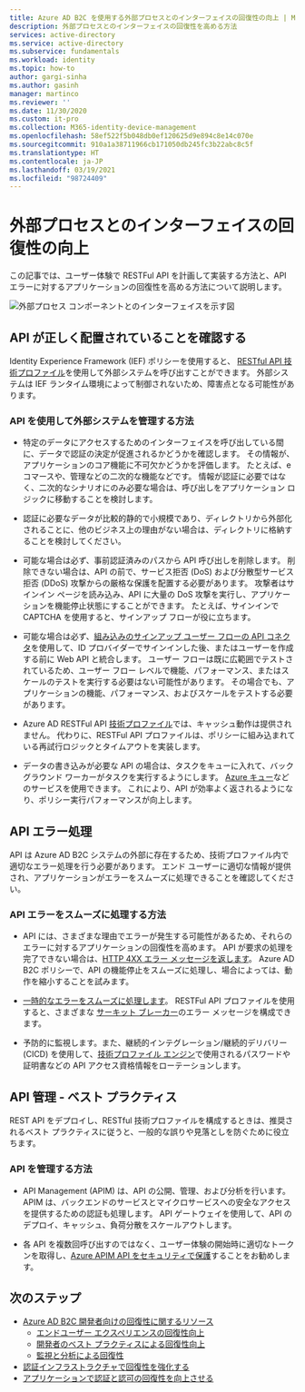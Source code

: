 ```yaml
---
title: Azure AD B2C を使用する外部プロセスとのインターフェイスの回復性の向上 | Microsoft Docs
description: 外部プロセスとのインターフェイスの回復性を高める方法
services: active-directory
ms.service: active-directory
ms.subservice: fundamentals
ms.workload: identity
ms.topic: how-to
author: gargi-sinha
ms.author: gasinh
manager: martinco
ms.reviewer: ''
ms.date: 11/30/2020
ms.custom: it-pro
ms.collection: M365-identity-device-management
ms.openlocfilehash: 58ef522f5b048db0ef120625d9e894c8e14c070e
ms.sourcegitcommit: 910a1a38711966cb171050db245fc3b22abc8c5f
ms.translationtype: HT
ms.contentlocale: ja-JP
ms.lasthandoff: 03/19/2021
ms.locfileid: "98724409"
---
```

# <a name="resilient-interfaces-with-external-processes"></a>外部プロセスとのインターフェイスの回復性の向上

この記事では、ユーザー体験で RESTFul API を計画して実装する方法と、API エラーに対するアプリケーションの回復性を高める方法について説明します。

![外部プロセス コンポーネントとのインターフェイスを示す図](media/resilient-external-processes/external-processes-architecture.png)

## <a name="ensure-correct-placement-of-the-apis"></a>API が正しく配置されていることを確認する

Identity Experience Framework (IEF) ポリシーを使用すると、 [RESTful API 技術プロファイル](../../active-directory-b2c/restful-technical-profile.md)を使用して外部システムを呼び出すことができます。 外部システムは IEF ランタイム環境によって制御されないため、障害点となる可能性があります。

### <a name="how-to-manage-external-systems-using-apis"></a>API を使用して外部システムを管理する方法

- 特定のデータにアクセスするためのインターフェイスを呼び出している間に、データで認証の決定が促進されるかどうかを確認します。 その情報が、アプリケーションのコア機能に不可欠かどうかを評価します。 たとえば、e コマースや、管理などの二次的な機能などです。 情報が認証に必要ではなく、二次的なシナリオにのみ必要な場合は、呼び出しをアプリケーション ロジックに移動することを検討します。

- 認証に必要なデータが比較的静的で小規模であり、ディレクトリから外部化されることに、他のビジネス上の理由がない場合は、ディレクトリに格納することを検討してください。

- 可能な場合は必ず、事前認証済みのパスから API 呼び出しを削除します。 削除できない場合は、API の前で、サービス拒否 (DoS) および分散型サービス拒否 (DDoS) 攻撃からの厳格な保護を配置する必要があります。 攻撃者はサインイン ページを読み込み、API に大量の DoS 攻撃を実行し、アプリケーションを機能停止状態にすることができます。 たとえば、サインインで CAPTCHA を使用すると、サインアップ フローが役に立ちます。

- 可能な場合は必ず、[組み込みのサインアップ ユーザー フローの API コネクタ](../../active-directory-b2c/api-connectors-overview.md)を使用して、ID プロバイダーでサインインした後、またはユーザーを作成する前に Web API と統合します。 ユーザー フローは既に広範囲でテストされているため、ユーザー フロー レベルで機能、パフォーマンス、またはスケールのテストを実行する必要はない可能性があります。 その場合でも、アプリケーションの機能、パフォーマンス、およびスケールをテストする必要があります。

- Azure AD RESTFul API [技術プロファイル](../../active-directory-b2c/restful-technical-profile.md)では、キャッシュ動作は提供されません。 代わりに、RESTFul API プロファイルは、ポリシーに組み込まれている再試行ロジックとタイムアウトを実装します。

- データの書き込みが必要な API の場合は、タスクをキューに入れて、バックグラウンド ワーカーがタスクを実行するようにします。 [Azure キュー](../../storage/queues/storage-queues-introduction.md)などのサービスを使用できます。 これにより、API が効率よく返されるようになり、ポリシー実行パフォーマンスが向上します。  

## <a name="api-error-handling"></a>API エラー処理

API は Azure AD B2C システムの外部に存在するため、技術プロファイル内で適切なエラー処理を行う必要があります。 エンド ユーザーに適切な情報が提供され、アプリケーションがエラーをスムーズに処理できることを確認してください。

### <a name="how-to-gracefully-handle-api-errors"></a>API エラーをスムーズに処理する方法

- API には、さまざまな理由でエラーが発生する可能性があるため、それらのエラーに対するアプリケーションの回復性を高めます。 API が要求の処理を完了できない場合は、[HTTP 4XX エラー メッセージを返します](../../active-directory-b2c/restful-technical-profile.md#returning-validation-error-message)。 Azure AD B2C ポリシーで、API の機能停止をスムーズに処理し、場合によっては、動作を縮小することを試みます。

- [一時的なエラーをスムーズに処理します](../../active-directory-b2c/restful-technical-profile.md#error-handling)。 RESTFul API プロファイルを使用すると、さまざまな [サーキット ブレーカー](/azure/architecture/patterns/circuit-breaker)のエラー メッセージを構成できます。

- 予防的に監視します。また、継続的インテグレーション/継続的デリバリー (CICD) を使用して、[技術プロファイル エンジン](../../active-directory-b2c/restful-technical-profile.md)で使用されるパスワードや証明書などの API アクセス資格情報をローテーションします。

## <a name="api-management---best-practices"></a>API 管理 - ベスト プラクティス

REST API をデプロイし、RESTful 技術プロファイルを構成するときは、推奨されるベスト プラクティスに従うと、一般的な誤りや見落としを防ぐために役立ちます。

### <a name="how-to-manage-apis"></a>API を管理する方法

- API Management (APIM) は、API の公開、管理、および分析を行います。 APIM は、バックエンドのサービスとマイクロサービスへの安全なアクセスを提供するための認証も処理します。 API ゲートウェイを使用して、API のデプロイ、キャッシュ、負荷分散をスケールアウトします。

- 各 API を複数回呼び出すのではなく、ユーザー体験の開始時に適切なトークンを取得し、[Azure APIM API をセキュリティで保護](../../active-directory-b2c/secure-api-management.md?tabs=app-reg-ga)することをお勧めします。

## <a name="next-steps"></a>次のステップ

- [Azure AD B2C 開発者向けの回復性に関するリソース](resilience-b2c.md)
  - [エンドユーザー エクスペリエンスの回復性向上](resilient-end-user-experience.md)
  - [開発者のベスト プラクティスによる回復性向上](resilience-b2c-developer-best-practices.md)
  - [監視と分析による回復性](resilience-with-monitoring-alerting.md)
- [認証インフラストラクチャで回復性を強化する](resilience-in-infrastructure.md)
- [アプリケーションで認証と認可の回復性を向上させる](resilience-app-development-overview.md)